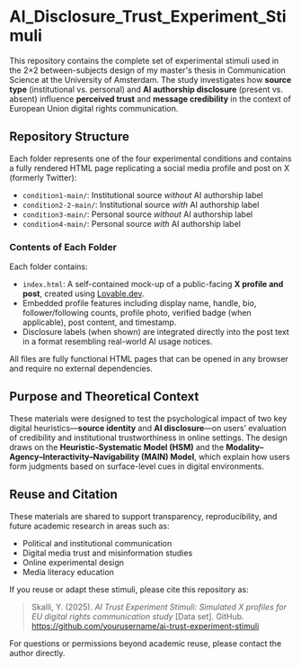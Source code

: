 # AI_Disclosure_Trust_Experiment_Stimuli
This repository contains the complete set of experimental stimuli used in the 2×2 between-subjects design of my master's thesis in Communication Science at the University of Amsterdam. The study investigates how **source type** (institutional vs. personal) and **AI authorship disclosure** (present vs. absent) influence **perceived trust** and **message credibility** in the context of European Union digital rights communication.

## Repository Structure

Each folder represents one of the four experimental conditions and contains a fully rendered HTML page replicating a social media profile and post on X (formerly Twitter):

- `condition1-main/`: Institutional source *without* AI authorship label  
- `condition2-2-main/`: Institutional source *with* AI authorship label  
- `condition3-main/`: Personal source *without* AI authorship label  
- `condition4-main/`: Personal source *with* AI authorship label  

### Contents of Each Folder

Each folder contains:
- `index.html`: A self-contained mock-up of a public-facing **X profile and post**, created using [Lovable.dev](https://lovable.dev). 
- Embedded profile features including display name, handle, bio, follower/following counts, profile photo, verified badge (when applicable), post content, and timestamp.
- Disclosure labels (when shown) are integrated directly into the post text in a format resembling real-world AI usage notices.

All files are fully functional HTML pages that can be opened in any browser and require no external dependencies.

## Purpose and Theoretical Context

These materials were designed to test the psychological impact of two key digital heuristics—**source identity** and **AI disclosure**—on users’ evaluation of credibility and institutional trustworthiness in online settings. The design draws on the **Heuristic-Systematic Model (HSM)** and the **Modality–Agency–Interactivity–Navigability (MAIN) Model**, which explain how users form judgments based on surface-level cues in digital environments.

## Reuse and Citation

These materials are shared to support transparency, reproducibility, and future academic research in areas such as:
- Political and institutional communication
- Digital media trust and misinformation studies
- Online experimental design
- Media literacy education

If you reuse or adapt these stimuli, please cite this repository as:

> Skalli, Y. (2025). *AI Trust Experiment Stimuli: Simulated X profiles for EU digital rights communication study* [Data set]. GitHub. https://github.com/yourusername/ai-trust-experiment-stimuli

For questions or permissions beyond academic reuse, please contact the author directly.

